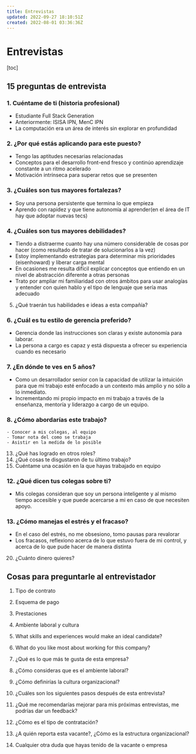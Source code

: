 ```yaml
---
title: Entrevistas
updated: 2022-09-27 18:10:51Z
created: 2022-08-01 03:36:36Z
---
```


# Entrevistas
[toc]
## 15 preguntas de entrevista
### 1. Cuéntame de ti (historia profesional) 
- Estudiante Full Stack Generation
- Anteriormente: ISISA IPN, MenC IPN
- La computación era un área de interés sin explorar en profundidad

### 2. ¿Por qué estás aplicando para este puesto?
- Tengo las aptitudes necesarias relacionadas
- Conceptos para el desarrollo front-end fresco y continúo aprendizaje constante a un ritmo acelerado 
- Motivación intrínseca para superar retos que se presenten

### 3. ¿Cuáles son tus mayores fortalezas?
- Soy una persona persistente que termina lo que empieza
- Aprendo con rapidez y que tiene autonomía al aprender(en el área de IT hay que adoptar nuevas tecs)

### 4. ¿Cuáles son tus mayores debilidades?
- Tiendo a distraerme cuanto hay una número considerable de cosas por hacer (como resultado de tratar de solucionarlos a la vez)
- Estoy implementando estrategias para determinar mis prioridades (eisenhoward) y liberar carga mental
- En ocasiones me resulta difícil explicar conceptos que entiendo en un nivel de abstracción diferente a otras personas
- Trato por ampliar mi familiaridad con otros ámbitos para usar analogías y entender con quien hablo y el tipo de lenguaje que sería mas adecuado

5. ¿Qué traerán tus habilidades e ideas a esta compañía?
### 6. ¿Cuál es tu estilo de gerencia preferido?
 - Gerencia donde las instrucciones son claras y existe autonomía para laborar.
 - La persona a cargo es capaz y está dispuesta a ofrecer su experiencia cuando es necesario

### 7. ¿En dónde te ves en 5 años?
- Como un desarrollador senior con la capacidad de utilizar la intuición  para que mi trabajo esté enfocado a un contexto más amplio y no sólo a lo inmediato.
- Incrementando mi propio impacto en mi trabajo a través de la enseñanza, mentoría y liderazgo  a cargo de un equipo.

### 8. ¿Cómo abordarías este trabajo?
	- Conocer a mis colegas, al equipo
	- Tomar nota del como se trabaja
	- Asistir en la medida de lo posible

13. ¿Qué has logrado en otros roles?
14. ¿Qué cosas te disgustaron de tu último trabajo?
15. Cuéntame una ocasión en la que hayas trabajado en equipo
### 12. ¿Qué dicen tus colegas sobre ti?
- Mis colegas consideran que soy un persona inteligente y al mismo tiempo accesible y que puede acercarse a mi en caso de que necesiten apoyo.

### 13. ¿Cómo manejas el estrés y el fracaso?
- En el caso del estrés, no me obsesiono, tomo pausas para revalorar
- Los fracasos, reflexiono acerca de lo que estuvo fuera de mi control, y acerca de lo que pude hacer de manera distinta
20. ¿Cuánto dinero quieres?

## Cosas para preguntarle al entrevistador
1. Tipo de contrato
2. Esquema de pago
3. Prestaciones
4. Ambiente laboral y cultura
5. What skills and experiences would make an ideal candidate?
6. What do you like most about working for this company?
7.  ¿Qué es lo que más te gusta de esta empresa?

8. ¿Cómo consideras que es el ambiente laboral?
9. ¿Cómo definirías la cultura organizacional?
10. ¿Cuáles son los siguientes pasos después de esta entrevista?
11. ¿Qué me recomendarías mejorar para mis próximas entrevistas, me podrías dar un feedback?
12. ¿Cómo es el tipo de contratación?
13. ¿A quién reporta esta vacante?, ¿Cómo es la estructura organizacional?
14. Cualquier otra duda que hayas tenido de la vacante o empresa
